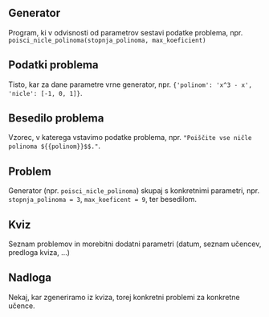 ## Generator

Program, ki v odvisnosti od parametrov sestavi podatke problema, npr. `poisci_nicle_polinoma(stopnja_polinoma, max_koeficient)`

## Podatki problema

Tisto, kar za dane parametre vrne generator, npr. `{'polinom': 'x^3 - x', 'nicle': [-1, 0, 1]}`.

## Besedilo problema

Vzorec, v katerega vstavimo podatke problema, npr. `"Poiščite vse ničle polinoma ${{polinom}}$$."`.

## Problem

Generator (npr. `poisci_nicle_polinoma`) skupaj s konkretnimi parametri, npr. `stopnja_polinoma = 3`, `max_koeficent = 9`, ter besedilom.

## Kviz

Seznam problemov in morebitni dodatni parametri (datum, seznam učencev, predloga kviza, …)

## Nadloga

Nekaj, kar zgeneriramo iz kviza, torej konkretni problemi za konkretne učence.
